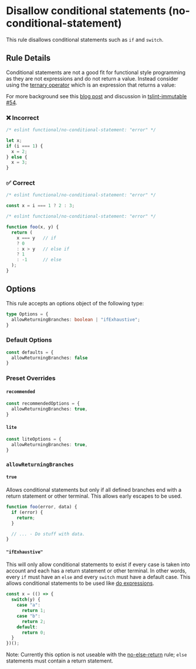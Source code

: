 # Disallow conditional statements (no-conditional-statement)

This rule disallows conditional statements such as `if` and `switch`.

## Rule Details

Conditional statements are not a good fit for functional style programming as they are not expressions and do not return a value.
Instead consider using the [ternary operator](https://developer.mozilla.org/en-US/docs/Web/JavaScript/Reference/Operators/Conditional_Operator) which is an expression that returns a value:

For more background see this [blog post](https://hackernoon.com/rethinking-javascript-the-if-statement-b158a61cd6cb) and discussion in [tslint-immutable #54](https://github.com/jonaskello/tslint-immutable/issues/54).

### ❌ Incorrect

<!-- eslint-skip -->

```js
/* eslint functional/no-conditional-statement: "error" */

let x;
if (i === 1) {
  x = 2;
} else {
  x = 3;
}
```

### ✅ Correct

```js
/* eslint functional/no-conditional-statement: "error" */

const x = i === 1 ? 2 : 3;
```

```js
/* eslint functional/no-conditional-statement: "error" */

function foo(x, y) {
  return (
    x === y   // if
    ? 0
    : x > y   // else if
    ? 1
    : -1      // else
  );
}
```

## Options

This rule accepts an options object of the following type:

```ts
type Options = {
  allowReturningBranches: boolean | "ifExhaustive";
}
```

### Default Options

```ts
const defaults = {
  allowReturningBranches: false
}
```

### Preset Overrides

#### `recommended`

```ts
const recommendedOptions = {
  allowReturningBranches: true,
}
```

#### `lite`

```ts
const liteOptions = {
  allowReturningBranches: true,
}
```

### `allowReturningBranches`

#### `true`

Allows conditional statements but only if all defined branches end with a return statement or other terminal.
This allows early escapes to be used.

```js
function foo(error, data) {
  if (error) {
    return;
  }

  // ... - Do stuff with data.
}
```

#### `"ifExhaustive"`

This will only allow conditional statements to exist if every case is taken into account and each has a return statement or other terminal.
In other words, every `if` must have an `else` and every `switch` must have a default case.
This allows conditional statements to be used like [do expressions](https://github.com/tc39/proposal-do-expressions).

```js
const x = (() => {
  switch(y) {
    case "a":
      return 1;
    case "b":
      return 2;
    default:
      return 0;
  }
})();
```

Note: Currently this option is not useable with the [no-else-return](https://eslint.org/docs/rules/no-else-return) rule; `else` statements must contain a return statement.
